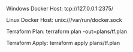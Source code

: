Windows Docker Host:
tcp://127.0.0.1:2375/

Linux Docker Host:
unix:///var/run/docker.sock

Terraform Plan:
terraform plan -out=plans/tf.plan

Terraform Apply:
terraform apply plans/tf.plan